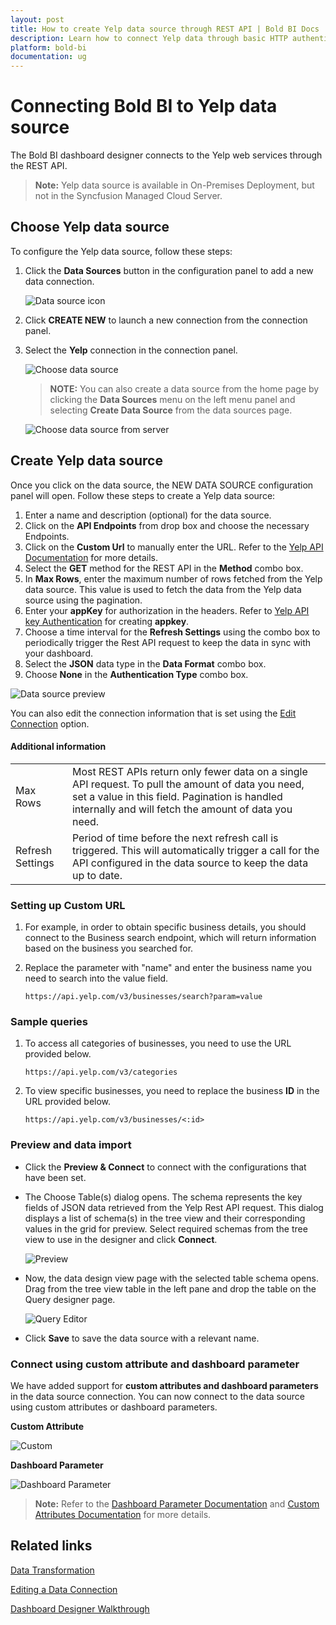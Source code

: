 ```yaml
---
layout: post
title: How to create Yelp data source through REST API | Bold BI Docs
description: Learn how to connect Yelp data through basic HTTP authentication and create a data source for the dashboards using Bold BI & embed them in any Web applications.
platform: bold-bi 
documentation: ug
---
```


# Connecting Bold BI to Yelp data source
The Bold BI dashboard designer connects to the Yelp web services through the REST API.

> **Note:** Yelp data source is available in On-Premises Deployment, but not in the Syncfusion Managed Cloud Server.

## Choose Yelp data source

To configure the Yelp data source, follow these steps:
1. Click the **Data Sources** button in the configuration panel to add a new data connection.

   ![Data source icon](/static/assets/working-with-datasource/data-connectors/images/common/DataSourcesIcon.png)
   
2. Click **CREATE NEW** to launch a new connection from the connection panel.
3. Select the **Yelp** connection in the connection panel.

   ![Choose data source](/static/assets/working-with-datasource/data-connectors/images/Yelp/yelpDS.png)

   > **NOTE:** You can also create a data source from the home page by clicking the **Data Sources** menu on the left menu panel and selecting **Create Data Source** from the data sources page.

   ![Choose data source from server](/static/assets/working-with-datasource/data-connectors/images/Yelp/yelpDS_server.png)

## Create Yelp data source
Once you click on the data source, the NEW DATA SOURCE configuration panel will open. Follow these steps to create a Yelp data source:
1.  Enter a name and description (optional) for the data source.
2.  Click on the **API Endpoints** from drop box and choose the necessary Endpoints.
3.  Click on the **Custom Url** to manually enter the URL. Refer to the [Yelp API Documentation](https://www.yelp.com/developers/documentation/v3) for more details.
4.  Select the **GET** method for the REST API in the **Method** combo box.
5.  In **Max Rows**, enter the maximum number of rows fetched from the Yelp data source. This value is used to fetch the data from the Yelp data source using the pagination.
6.  Enter your **appKey** for authorization in the headers. Refer to  [Yelp API key Authentication](https://www.yelp.com/developers/documentation/v3/authentication) for creating **appkey**.
7.  Choose a time interval for the **Refresh Settings** using the combo box to periodically trigger the Rest API request to keep the data in sync with your dashboard.
8.  Select the **JSON** data type in the **Data Format** combo box.
9.  Choose **None** in the **Authentication Type** combo box.  

 ![Data source preview](/static/assets/working-with-datasource/data-connectors/images/Yelp/DataSourcesView.png)  

You can also edit the connection information that is set using the [Edit Connection](/working-with-data-sources/editing-a-data-connection/) option.

#### Additional information
<table width="600">
<tr>
<td>
Max Rows
</td>
<td>
Most REST APIs return only fewer data on a single API request. To pull the amount of data you need, set a value in this field.  
Pagination is handled internally and will fetch the amount of data you need.
</td>
</tr>
<tr>
<td>
Refresh Settings
</td>
<td>
Period of time before the next refresh call is triggered. This will automatically trigger a call for the API configured in the data source to keep the data up to date.
</td>
</tr>
</table>

### Setting up Custom URL
1. For example, in order to obtain specific business details, you should connect to the Business search endpoint, which will return information based on the business you searched for.
2. Replace the parameter with "name" and enter the business name you need to search into the value field.

   `https://api.yelp.com/v3/businesses/search?param=value`
   

### Sample queries

1. To access all categories of businesses, you need to use the URL provided below.

   `https://api.yelp.com/v3/categories`

2. To view specific businesses, you need to replace the business **ID** in the URL provided below.

   `https://api.yelp.com/v3/businesses/<:id>`


### Preview and data import
* Click the **Preview & Connect** to connect with the configurations that have been set.
* The Choose Table(s) dialog opens. The schema represents the key fields of JSON data retrieved from the Yelp Rest API request. This dialog displays a list of schema(s) in the tree view and their corresponding values in the grid for preview. Select required schemas from the tree view to use in the designer and click **Connect**.

   ![Preview](/static/assets/working-with-datasource/data-connectors/images/common/Preview.png)

* Now, the data design view page with the selected table schema opens. Drag from the tree view table in the left pane and drop the table on the Query designer page.

   ![Query Editor](/static/assets/working-with-datasource/data-connectors/images/common/QueryEditor.png)

* Click **Save** to save the data source with a relevant name.

### Connect using custom attribute and dashboard parameter

We have added support for **custom attributes and dashboard parameters** in the data source connection. You can now connect to the data source using custom attributes or dashboard parameters.

**Custom Attribute**

![Custom](/static/assets/working-with-datasource/data-connectors/images/Yelp/Custom.png)

**Dashboard Parameter**

![Dashboard Parameter](/static/assets/working-with-datasource/data-connectors/images/Yelp/Dashboardparameter.png)

>**Note:** Refer to the [Dashboard Parameter Documentation](https://help.boldbi.com/working-with-data-sources/dashboard-parameter/) and [Custom Attributes Documentation](https://help.boldbi.com/working-with-data-sources/configuring-custom-attribute/) for more details.

## Related links
[Data Transformation](/working-with-data-sources/data-modeling/joining-table/)

[Editing a Data Connection](/working-with-data-sources/editing-a-data-connection/)   

[Dashboard Designer Walkthrough](/getting-started/creating-dashboard/)